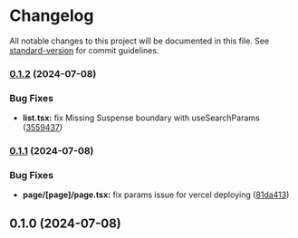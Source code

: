 # Changelog

All notable changes to this project will be documented in this file. See [standard-version](https://github.com/conventional-changelog/standard-version) for commit guidelines.

### [0.1.2](https://github.com/USERNAME/REPOSITORY_NAME/compare/v0.1.1...v0.1.2) (2024-07-08)


### Bug Fixes

* **list.tsx:** fix Missing Suspense boundary with useSearchParams ([3559437](https://github.com/USERNAME/REPOSITORY_NAME/commits3559437f0d9264150fa44ad3abab213fecc687ae))

### [0.1.1](https://github.com/USERNAME/REPOSITORY_NAME/compare/v0.1.0...v0.1.1) (2024-07-08)


### Bug Fixes

* **page/[page]/page.tsx:** fix params issue for vercel deploying ([81da413](https://github.com/USERNAME/REPOSITORY_NAME/commits81da41368a84f549fe484b65658227720122fd33))

## 0.1.0 (2024-07-08)
